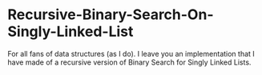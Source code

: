 # Recursive-Binary-Search-On-Singly-Linked-List
For all fans of data structures (as I do). I leave you an implementation that I have made of a recursive version of Binary Search for Singly Linked Lists.
